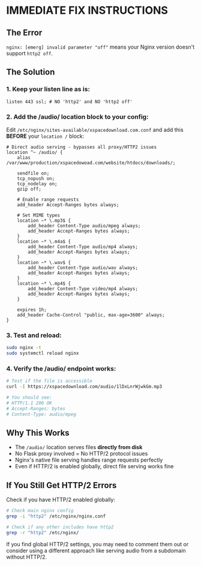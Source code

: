 # IMMEDIATE FIX INSTRUCTIONS

## The Error
`nginx: [emerg] invalid parameter "off"` means your Nginx version doesn't support `http2 off`.

## The Solution

### 1. Keep your listen line as is:
```nginx
listen 443 ssl; # NO 'http2' and NO 'http2 off'
```

### 2. Add the /audio/ location block to your config:

Edit `/etc/nginx/sites-available/xspacedownload.com.conf` and add this **BEFORE** your `location /` block:

```nginx
# Direct audio serving - bypasses all proxy/HTTP2 issues
location ^~ /audio/ {
    alias /var/www/production/xspacedowoad.com/website/htdocs/downloads/;
    
    sendfile on;
    tcp_nopush on;
    tcp_nodelay on;
    gzip off;
    
    # Enable range requests
    add_header Accept-Ranges bytes always;
    
    # Set MIME types
    location ~* \.mp3$ { 
        add_header Content-Type audio/mpeg always;
        add_header Accept-Ranges bytes always;
    }
    location ~* \.m4a$ { 
        add_header Content-Type audio/mp4 always; 
        add_header Accept-Ranges bytes always;
    }
    location ~* \.wav$ { 
        add_header Content-Type audio/wav always;
        add_header Accept-Ranges bytes always;
    }
    location ~* \.mp4$ { 
        add_header Content-Type video/mp4 always;
        add_header Accept-Ranges bytes always;
    }
    
    expires 1h;
    add_header Cache-Control "public, max-age=3600" always;
}
```

### 3. Test and reload:
```bash
sudo nginx -t
sudo systemctl reload nginx
```

### 4. Verify the /audio/ endpoint works:
```bash
# Test if the file is accessible
curl -I https://xspacedownload.com/audio/1lDxLnrWjwkGm.mp3

# You should see:
# HTTP/1.1 200 OK
# Accept-Ranges: bytes
# Content-Type: audio/mpeg
```

## Why This Works

- The `/audio/` location serves files **directly from disk**
- No Flask proxy involved = No HTTP/2 protocol issues
- Nginx's native file serving handles range requests perfectly
- Even if HTTP/2 is enabled globally, direct file serving works fine

## If You Still Get HTTP/2 Errors

Check if you have HTTP/2 enabled globally:

```bash
# Check main nginx config
grep -i "http2" /etc/nginx/nginx.conf

# Check if any other includes have http2
grep -r "http2" /etc/nginx/
```

If you find global HTTP/2 settings, you may need to comment them out or consider using a different approach like serving audio from a subdomain without HTTP/2.